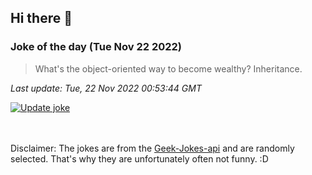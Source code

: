 ## Hi there 👋

### Joke of the day (Tue Nov 22 2022)
<!-- joke -->
>What's the object-oriented way to become wealthy? Inheritance.
<!-- /joke -->

*Last update: Tue, 22 Nov 2022 00:53:44 GMT*

[![Update joke](https://github.com/nclskfm/nclskfm/actions/workflows/joke.yml/badge.svg)](https://github.com/nclskfm/nclskfm/actions/workflows/joke.yml)

<br><br>
Disclaimer: The jokes are from the [Geek-Jokes-api](https://github.com/sameerkumar18/geek-joke-api) and are randomly selected. That's why they are unfortunately often not funny. :D
